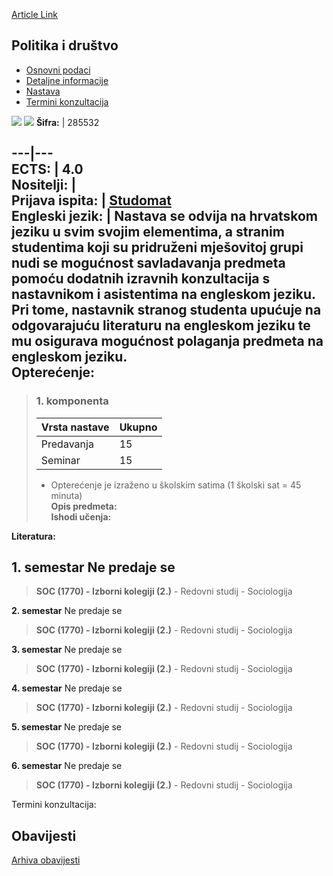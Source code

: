 [Article Link](https://www.fhs.hr/predmet/pid_b)

## Politika i društvo
  * [Osnovni podaci](https://www.fhs.hr/predmet/pid_b#v1id-523799_153440_1_0 "Osnovni podaci")
  * [Detaljne informacije](https://www.fhs.hr/predmet/pid_b#v1id-523799_153440_1_1 "Detaljne informacije")
  * [Nastava](https://www.fhs.hr/predmet/pid_b#v1id-523799_153440_1_2 "Nastava")
  * [Termini konzultacija](https://www.fhs.hr/predmet/pid_b#v1id-523799_153440_1_3 "Termini konzultacija")


[![](https://www.fhs.hr/img/flags/gif/hr.gif)](https://www.fhs.hr/predmet/pid_b) [![](https://www.fhs.hr/img/flags/gif/gb.gif)](https://www.fhs.hr/en/course/pas_b)
**Šifra:** |  285532  
  
---|---  
**ECTS:** |  4.0   
**Nositelji:** |   
**Prijava ispita:** |  [Studomat](http://www.isvu.hr/studomat)  
**Engleski jezik:** |  Nastava se odvija na hrvatskom jeziku u svim svojim elementima, a stranim studentima koji su pridruženi mješovitoj grupi nudi se mogućnost savladavanja predmeta pomoću dodatnih izravnih konzultacija s nastavnikom i asistentima na engleskom jeziku. Pri tome, nastavnik stranog studenta upućuje na odgovarajuću literaturu na engleskom jeziku te mu osigurava mogućnost polaganja predmeta na engleskom jeziku.   
**Opterećenje:**  
---  
> ### 1. komponenta
> | Vrsta nastave | Ukupno  
> ---|---  
> Predavanja | 15  
> Seminar | 15  
> * Opterećenje je izraženo u školskim satima (1 školski sat = 45 minuta)   
**Opis predmeta:**  
> **Ishodi učenja:**  

  
**Literatura:**  

  
**1. semestar** Ne predaje se  
---  
> **SOC (1770) - Izborni kolegiji (2.)** - Redovni studij - Sociologija  
>   
  
**2. semestar** Ne predaje se  
> **SOC (1770) - Izborni kolegiji (2.)** - Redovni studij - Sociologija  
>   
  
**3. semestar** Ne predaje se  
> **SOC (1770) - Izborni kolegiji (2.)** - Redovni studij - Sociologija  
>   
  
**4. semestar** Ne predaje se  
> **SOC (1770) - Izborni kolegiji (2.)** - Redovni studij - Sociologija  
>   
  
**5. semestar** Ne predaje se  
> **SOC (1770) - Izborni kolegiji (2.)** - Redovni studij - Sociologija  
>   
  
**6. semestar** Ne predaje se  
> **SOC (1770) - Izborni kolegiji (2.)** - Redovni studij - Sociologija  
>   
Termini konzultacija: 


## Obavijesti
[Arhiva obavijesti](https://www.fhs.hr/predmet/pid_b?@=21tv5#news_132487 "Arhiva obavijesti")
